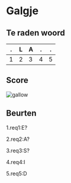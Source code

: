 # Galgje

## Te raden woord

|.|L|A|.|.|
|-|-|-|-|-|
|1|2|3|4|5|

## Score
![gallow](./images/3.png)

## Beurten
1.req1:E? 


2.req2:A?

3.req3:S?


4.req4:I


5.req5:D
